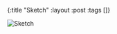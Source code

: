 {:title "Sketch"
 :layout :post
 :tags []}

![Sketch](/img/art/secret/sketches/uw1/20210825_-_UW_-_Sketch_6.jpg)
